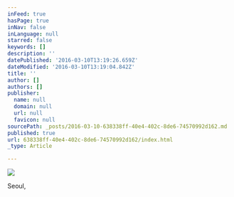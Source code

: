 ```yaml
---
inFeed: true
hasPage: true
inNav: false
inLanguage: null
starred: false
keywords: []
description: ''
datePublished: '2016-03-10T13:19:26.659Z'
dateModified: '2016-03-10T13:19:04.842Z'
title: ''
author: []
authors: []
publisher:
  name: null
  domain: null
  url: null
  favicon: null
sourcePath: _posts/2016-03-10-638338ff-40e4-402c-8de6-74570992d162.md
published: true
url: 638338ff-40e4-402c-8de6-74570992d162/index.html
_type: Article

---
```

![](https://the-grid-user-content.s3-us-west-2.amazonaws.com/0deaf9d3-561e-4e51-aecf-5534a00f1e29.jpg)

Seoul,